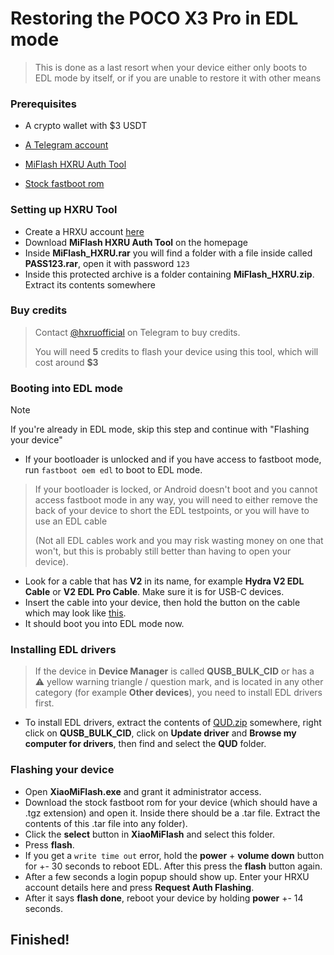 # Restoring the POCO X3 Pro in EDL mode
> This is done as a last resort when your device either only boots to EDL mode by itself, or if you are unable to restore it with other means

### Prerequisites
- A crypto wallet with $3 USDT

- [A Telegram account](https://telegram.org)

- [MiFlash HXRU Auth Tool](https://hxrutool.com)

- [Stock fastboot rom](http://xmfirmwareupdater.com/miui/vayu/)

### Setting up HXRU Tool
- Create a HRXU account [here](https://dashboard.hxrutool.com/Register)
- Download **MiFlash HXRU Auth Tool** on the homepage
- Inside **MiFlash_HXRU.rar** you will find a folder with a file inside called **PASS123.rar**, open it with password `123`
- Inside this protected archive is a folder containing **MiFlash_HXRU.zip**. Extract its contents somewhere

### Buy credits
> Contact [@hxruofficial](https://t.me/hxruofficial) on Telegram to buy credits.
> 
> You will need **5** credits to flash your device using this tool, which will cost around **$3**

### Booting into EDL mode
> [!Note]
> If you're already in EDL mode, skip this step and continue with "Flashing your device"
- If your bootloader is unlocked and if you have access to fastboot mode, run ```fastboot oem edl``` to boot to EDL mode.

> If your bootloader is locked, or Android doesn't boot and you cannot access fastboot mode in any way, you will need to either remove the back of your device to short the EDL testpoints, or you will have to use an EDL cable
>
> (Not all EDL cables work and you may risk wasting money on one that won't, but this is probably still better than having to open your device).
- Look for a cable that has **V2** in its name, for example **Hydra V2 EDL Cable** or **V2 EDL Pro Cable**. Make sure it is for USB-C devices.
- Insert the cable into your device, then hold the button on the cable which may look like [this](https://t.me/nabuwoa/204867).
- It should boot you into EDL mode now.

### Installing EDL drivers
> If the device in **Device Manager** is called **QUSB_BULK_CID** or has a ⚠️ yellow warning triangle / question mark, and is located in any other category (for example **Other devices**), you need to install EDL drivers first.
- To install EDL drivers, extract the contents of [QUD.zip](https://github.com/n00b69/woa-betalm/releases/download/Qfil/QUD.zip) somewhere, right click on **QUSB_BULK_CID**, click on **Update driver** and **Browse my computer for drivers**, then find and select the **QUD** folder.

### Flashing your device
- Open **XiaoMiFlash.exe** and grant it administrator access.
- Download the stock fastboot rom for your device (which should have a .tgz extension) and open it. Inside there should be a .tar file. Extract the contents of this .tar file into any folder).
- Click the **select** button in **XiaoMiFlash** and select this folder.
- Press **flash**.
- If you get a `write time out` error, hold the **power** + **volume down** button for +- 30 seconds to reboot EDL. After this press the **flash** button again.
- After a few seconds a login popup should show up. Enter your HRXU account details here and press **Request Auth Flashing**.
- After it says **flash done**, reboot your device by holding **power** +- 14 seconds.

## Finished!















